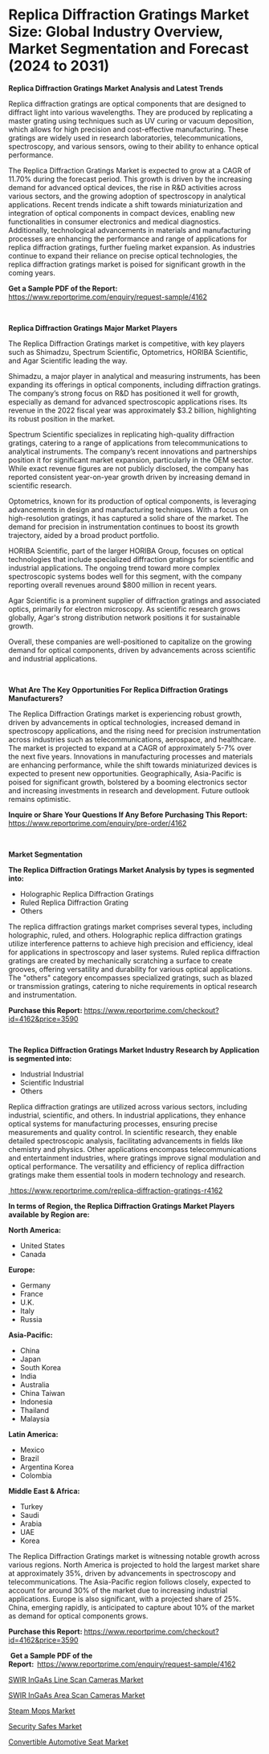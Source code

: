<p><h1>Replica Diffraction Gratings Market Size: Global Industry Overview, Market Segmentation and Forecast (2024 to 2031)</h1></p><p><strong>Replica Diffraction Gratings Market Analysis and Latest Trends</strong></p>
<p><p>Replica diffraction gratings are optical components that are designed to diffract light into various wavelengths. They are produced by replicating a master grating using techniques such as UV curing or vacuum deposition, which allows for high precision and cost-effective manufacturing. These gratings are widely used in research laboratories, telecommunications, spectroscopy, and various sensors, owing to their ability to enhance optical performance.</p><p>The Replica Diffraction Gratings Market is expected to grow at a CAGR of 11.70% during the forecast period. This growth is driven by the increasing demand for advanced optical devices, the rise in R&D activities across various sectors, and the growing adoption of spectroscopy in analytical applications. Recent trends indicate a shift towards miniaturization and integration of optical components in compact devices, enabling new functionalities in consumer electronics and medical diagnostics. Additionally, technological advancements in materials and manufacturing processes are enhancing the performance and range of applications for replica diffraction gratings, further fueling market expansion. As industries continue to expand their reliance on precise optical technologies, the replica diffraction gratings market is poised for significant growth in the coming years.</p></p>
<p><strong>Get a Sample PDF of the Report:&nbsp;</strong> <a href="https://www.reportprime.com/enquiry/request-sample/4162">https://www.reportprime.com/enquiry/request-sample/4162</a></p>
<p>&nbsp;</p>
<p><strong>Replica Diffraction Gratings Major Market Players</strong></p>
<p><p>The Replica Diffraction Gratings market is competitive, with key players such as Shimadzu, Spectrum Scientific, Optometrics, HORIBA Scientific, and Agar Scientific leading the way. </p><p>Shimadzu, a major player in analytical and measuring instruments, has been expanding its offerings in optical components, including diffraction gratings. The company’s strong focus on R&D has positioned it well for growth, especially as demand for advanced spectroscopic applications rises. Its revenue in the 2022 fiscal year was approximately $3.2 billion, highlighting its robust position in the market.</p><p>Spectrum Scientific specializes in replicating high-quality diffraction gratings, catering to a range of applications from telecommunications to analytical instruments. The company’s recent innovations and partnerships position it for significant market expansion, particularly in the OEM sector. While exact revenue figures are not publicly disclosed, the company has reported consistent year-on-year growth driven by increasing demand in scientific research.</p><p>Optometrics, known for its production of optical components, is leveraging advancements in design and manufacturing techniques. With a focus on high-resolution gratings, it has captured a solid share of the market. The demand for precision in instrumentation continues to boost its growth trajectory, aided by a broad product portfolio.</p><p>HORIBA Scientific, part of the larger HORIBA Group, focuses on optical technologies that include specialized diffraction gratings for scientific and industrial applications. The ongoing trend toward more complex spectroscopic systems bodes well for this segment, with the company reporting overall revenues around $800 million in recent years.</p><p>Agar Scientific is a prominent supplier of diffraction gratings and associated optics, primarily for electron microscopy. As scientific research grows globally, Agar's strong distribution network positions it for sustainable growth.</p><p>Overall, these companies are well-positioned to capitalize on the growing demand for optical components, driven by advancements across scientific and industrial applications.</p></p>
<p>&nbsp;</p>
<p><strong>What Are The Key Opportunities For Replica Diffraction Gratings Manufacturers?</strong></p>
<p><p>The Replica Diffraction Gratings market is experiencing robust growth, driven by advancements in optical technologies, increased demand in spectroscopy applications, and the rising need for precision instrumentation across industries such as telecommunications, aerospace, and healthcare. The market is projected to expand at a CAGR of approximately 5-7% over the next five years. Innovations in manufacturing processes and materials are enhancing performance, while the shift towards miniaturized devices is expected to present new opportunities. Geographically, Asia-Pacific is poised for significant growth, bolstered by a booming electronics sector and increasing investments in research and development. Future outlook remains optimistic.</p></p>
<p><strong>Inquire or Share Your Questions If Any Before Purchasing This Report:</strong> <a href="https://www.reportprime.com/enquiry/pre-order/4162">https://www.reportprime.com/enquiry/pre-order/4162</a></p>
<p>&nbsp;</p>
<p><strong>Market Segmentation</strong></p>
<p><strong>The Replica Diffraction Gratings Market Analysis by types is segmented into:</strong></p>
<p><ul><li>Holographic Replica Diffraction Gratings</li><li>Ruled Replica Diffraction Grating</li><li>Others</li></ul></p>
<p><p>The replica diffraction gratings market comprises several types, including holographic, ruled, and others. Holographic replica diffraction gratings utilize interference patterns to achieve high precision and efficiency, ideal for applications in spectroscopy and laser systems. Ruled replica diffraction gratings are created by mechanically scratching a surface to create grooves, offering versatility and durability for various optical applications. The "others" category encompasses specialized gratings, such as blazed or transmission gratings, catering to niche requirements in optical research and instrumentation.</p></p>
<p><strong>Purchase this Report:&nbsp;</strong><a href="https://www.reportprime.com/checkout?id=4162&price=3590">https://www.reportprime.com/checkout?id=4162&price=3590</a></p>
<p>&nbsp;</p>
<p><strong>The Replica Diffraction Gratings Market Industry Research by Application is segmented into:</strong></p>
<p><ul><li>Industrial Industrial</li><li>Scientific Industrial</li><li>Others</li></ul></p>
<p><p>Replica diffraction gratings are utilized across various sectors, including industrial, scientific, and others. In industrial applications, they enhance optical systems for manufacturing processes, ensuring precise measurements and quality control. In scientific research, they enable detailed spectroscopic analysis, facilitating advancements in fields like chemistry and physics. Other applications encompass telecommunications and entertainment industries, where gratings improve signal modulation and optical performance. The versatility and efficiency of replica diffraction gratings make them essential tools in modern technology and research.</p></p>
<p><a href="https://www.reportprime.com/replica-diffraction-gratings-r4162">&nbsp;https://www.reportprime.com/replica-diffraction-gratings-r4162</a></p>
<p><strong>In terms of Region, the Replica Diffraction Gratings Market Players available by Region are:</strong></p>
<p>
    <p> <strong> North America: </strong>
        <ul>
            <li>United States</li>
            <li>Canada</li>
        </ul>
        </p> 
    <p> <strong> Europe: </strong>
        <ul>
            <li>Germany</li>
            <li>France</li>
            <li>U.K.</li>
            <li>Italy</li>
            <li>Russia</li>
        </ul>
        </p> 
    <p> <strong> Asia-Pacific: </strong>
        <ul>
            <li>China</li>
            <li>Japan</li>
            <li>South Korea</li>
            <li>India</li>
            <li>Australia</li>
            <li>China Taiwan</li>
            <li>Indonesia</li>
            <li>Thailand</li>
            <li>Malaysia</li>
        </ul>
        </p> 
    <p> <strong> Latin America: </strong>
        <ul>
            <li>Mexico</li>
            <li>Brazil</li>
            <li>Argentina Korea</li>
            <li>Colombia</li>
        </ul>
        </p> 
    <p> <strong> Middle East & Africa: </strong>
        <ul>
            <li>Turkey</li>
            <li>Saudi</li>
            <li>Arabia</li>
            <li>UAE</li>
            <li>Korea</li>
        </ul>
    </p>
    </p>
<p><p>The Replica Diffraction Gratings market is witnessing notable growth across various regions. North America is projected to hold the largest market share at approximately 35%, driven by advancements in spectroscopy and telecommunications. The Asia-Pacific region follows closely, expected to account for around 30% of the market due to increasing industrial applications. Europe is also significant, with a projected share of 25%. China, emerging rapidly, is anticipated to capture about 10% of the market as demand for optical components grows.</p></p>
<p><strong>Purchase this Report: </strong><a href="https://www.reportprime.com/checkout?id=4162&price=3590">https://www.reportprime.com/checkout?id=4162&price=3590</a></p>
<p>&nbsp;<strong>Get a Sample PDF of the Report:&nbsp;&nbsp;</strong><a href="https://www.reportprime.com/enquiry/request-sample/4162">https://www.reportprime.com/enquiry/request-sample/4162</a></p>
<p><strong></strong></p>
<p><p><a href="https://github.com/napierswinnyfg/Market-Research-Report-List-1/blob/main/swir-ingaas-line-scan-cameras-market.md">SWIR InGaAs Line Scan Cameras Market</a></p><p><a href="https://github.com/mabutironaldo/Market-Research-Report-List-6/blob/main/swir-ingaas-area-scan-cameras-market.md">SWIR InGaAs Area Scan Cameras Market</a></p><p><a href="https://www.linkedin.com/pulse/insights-steam-mops-market-share-competitive-landscape-period-f3g2e?trackingId=ovUtARxKSc2xzWJ2R%2FNh2g%3D%3D">Steam Mops Market</a></p><p><a href="https://www.linkedin.com/pulse/security-safes-market-trends-analysis-opportunities-challenges-9w30c?trackingId=3dlnqKiFTreEnacj2mBs%2BQ%3D%3D">Security Safes Market</a></p><p><a href="https://issuu.com/reportprime-2/docs/convertible-automotive-seat-market-_27bdab2dd96603">Convertible Automotive Seat Market</a></p></p>